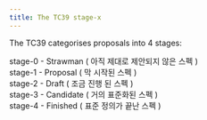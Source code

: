 ```yaml
---
title: The TC39 stage-x
---
```


The TC39 categorises proposals into 4 stages:

  stage-0 - Strawman ( 아직 제대로 제안되지 않은 스펙 )  
  stage-1 - Proposal ( 막 시작된 스펙 )  
  stage-2 - Draft ( 조금 진행 된 스펙 )  
  stage-3 - Candidate ( 거의 표준화된 스펙 )  
  stage-4 - Finished ( 표준 정의가 끝난 스펙 )  
